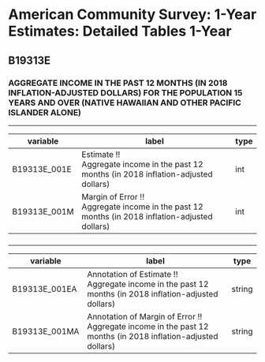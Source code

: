 # American Community Survey: 1-Year Estimates: Detailed Tables 1-Year

## B19313E

### AGGREGATE INCOME IN THE PAST 12 MONTHS (IN 2018 INFLATION-ADJUSTED DOLLARS) FOR THE POPULATION 15 YEARS AND OVER (NATIVE HAWAIIAN AND OTHER PACIFIC ISLANDER ALONE)

___

| variable | label | type |
| ----- | ----- | ----- |
| B19313E_001E | Estimate !!<br>Aggregate income in the past 12 months (in 2018 inflation-adjusted dollars) | int |
| B19313E_001M | Margin of Error !!<br>Aggregate income in the past 12 months (in 2018 inflation-adjusted dollars) | int |
### 

___

| variable | label | type |
| ----- | ----- | ----- |
| B19313E_001EA | Annotation of Estimate !!<br>Aggregate income in the past 12 months (in 2018 inflation-adjusted dollars) | string |
| B19313E_001MA | Annotation of Margin of Error !!<br>Aggregate income in the past 12 months (in 2018 inflation-adjusted dollars) | string |

